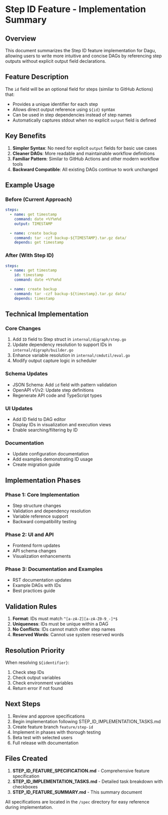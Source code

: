 # Step ID Feature - Implementation Summary

## Overview
This document summarizes the Step ID feature implementation for Dagu, allowing users to write more intuitive and concise DAGs by referencing step outputs without explicit output field declarations.

## Feature Description

The `id` field will be an optional field for steps (similar to GitHub Actions) that:
- Provides a unique identifier for each step
- Allows direct output reference using `${id}` syntax
- Can be used in step dependencies instead of step names
- Automatically captures stdout when no explicit `output` field is defined

## Key Benefits

1. **Simpler Syntax**: No need for explicit `output` fields for basic use cases
2. **Cleaner DAGs**: More readable and maintainable workflow definitions  
3. **Familiar Pattern**: Similar to GitHub Actions and other modern workflow tools
4. **Backward Compatible**: All existing DAGs continue to work unchanged

## Example Usage

### Before (Current Approach)
```yaml
steps:
  - name: get timestamp
    command: date +%Y%m%d
    output: TIMESTAMP
    
  - name: create backup
    command: tar -czf backup-${TIMESTAMP}.tar.gz data/
    depends: get timestamp
```

### After (With Step ID)
```yaml
steps:
  - name: get timestamp
    id: timestamp
    command: date +%Y%m%d
    
  - name: create backup
    command: tar -czf backup-${timestamp}.tar.gz data/
    depends: timestamp
```

## Technical Implementation

### Core Changes
1. Add `ID` field to Step struct in `internal/digraph/step.go`
2. Update dependency resolution to support IDs in `internal/digraph/builder.go`
3. Enhance variable resolution in `internal/cmdutil/eval.go`
4. Modify output capture logic in scheduler

### Schema Updates
- JSON Schema: Add `id` field with pattern validation
- OpenAPI v1/v2: Update step definitions
- Regenerate API code and TypeScript types

### UI Updates
- Add ID field to DAG editor
- Display IDs in visualization and execution views
- Enable searching/filtering by ID

### Documentation
- Update configuration documentation
- Add examples demonstrating ID usage
- Create migration guide

## Implementation Phases

### Phase 1: Core Implementation
- Step structure changes
- Validation and dependency resolution
- Variable reference support
- Backward compatibility testing

### Phase 2: UI and API
- Frontend form updates
- API schema changes
- Visualization enhancements

### Phase 3: Documentation and Examples
- RST documentation updates
- Example DAGs with IDs
- Best practices guide

## Validation Rules

1. **Format**: IDs must match `^[a-zA-Z][a-zA-Z0-9_-]*$`
2. **Uniqueness**: IDs must be unique within a DAG
3. **No Conflicts**: IDs cannot match other step names
4. **Reserved Words**: Cannot use system reserved words

## Resolution Priority

When resolving `${identifier}`:
1. Check step IDs
2. Check output variables  
3. Check environment variables
4. Return error if not found

## Next Steps

1. Review and approve specifications
2. Begin implementation following STEP_ID_IMPLEMENTATION_TASKS.md
3. Create feature branch `feature/step-id`
4. Implement in phases with thorough testing
5. Beta test with selected users
6. Full release with documentation

## Files Created

1. **STEP_ID_FEATURE_SPECIFICATION.md** - Comprehensive feature specification
2. **STEP_ID_IMPLEMENTATION_TASKS.md** - Detailed task breakdown with checkboxes
3. **STEP_ID_FEATURE_SUMMARY.md** - This summary document

All specifications are located in the `/spec` directory for easy reference during implementation.